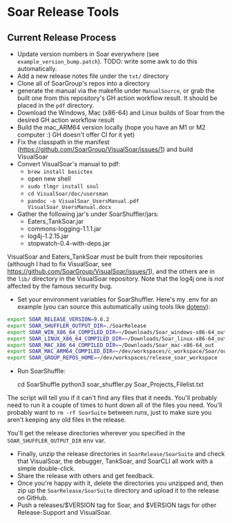 # Soar Release Tools

## Current Release Process

* Update version numbers in Soar everywhere (see `example_version_bump.patch`). TODO: write some awk to do this automatically.
* Add a new release notes file under the `txt/` directory
* Clone all of SoarGroup's repos into a directory
* generate the manual via the makefile under `ManualSource`, or grab the built one from this repository's GH action workflow result. It should be placed in the `pdf` directory.
* Download the Windows, Mac (x86-64) and Linux builds of Soar from the desired GH action workflow result
* Build the mac_ARM64 version locally (hope you have an M1 or M2 computer :) GH doesn't offer CI for it yet)
* Fix the classpath in the manifest (https://github.com/SoarGroup/VisualSoar/issues/1) and build VisualSoar
* Convert VisualSoar's manual to pdf:
  - `brew install basictex`
  - open new shell
  - `sudo tlmgr install soul`
  - `cd VisualSoar/doc/usersman`
  - `pandoc -o VisualSoar_UsersManual.pdf VisualSoar_UsersManual.docx`
* Gather the following jar's under SoarShuffler/jars:
    - Eaters_TankSoar.jar
    - commons-logging-1.1.1.jar
    - log4j-1.2.15.jar
    - stopwatch-0.4-with-deps.jar

VisualSoar and Eaters_TankSoar must be built from their repositories (although I had to fix VisualSoar, see https://github.com/SoarGroup/VisualSoar/issues/1), and the others are in the `lib/` directory in the VisualSoar repository. Note that the log4j one is *not* affected by the famous security bug.

* Set your environment variables for SoarShuffler. Here's my .env for an example (you can source this automatically using tools like [dotenv](https://github.com/ohmyzsh/ohmyzsh/tree/master/plugins/dotenv)):

```bash
export SOAR_RELEASE_VERSION=9.6.2
export SOAR_SHUFFLER_OUTPUT_DIR=./SoarRelease
export SOAR_WIN_X86_64_COMPILED_DIR=~/Downloads/Soar_windows-x86-64_out
export SOAR_LINUX_X86_64_COMPILED_DIR=~/Downloads/Soar_linux-x86-64_out
export SOAR_MAC_X86_64_COMPILED_DIR=~/Downloads/Soar_mac-x86-64_out
export SOAR_MAC_ARM64_COMPILED_DIR=~/dev/workspaces/c_workspace/Soar/out
export SOAR_GROUP_REPOS_HOME=~/dev/workspaces/release_soar_workspace
```

* Run SoarShuffle:

    cd SoarShuffle
    python3 soar_shuffler.py Soar_Projects_Filelist.txt

The script will tell you if it can't find any files that it needs. You'll probably need to run it a couple of times to hunt down all of the files you need. You'll probably want to `rm -rf SoarSuite` between runs, just to make sure you aren't keeping any old files in the release.

You'll get the release directories wherever you specified in the `SOAR_SHUFFLER_OUTPUT_DIR` env var.

* Finally, unzip the release directories in `SoarRelease/SoarSuite` and check that VisualSoar, the debugger, TankSoar, and SoarCLI all work with a simple double-click.
* Share the release with others and get feedback.
* Once you're happy with it, delete the directories you unzipped and, then zip up the `SoarRelease/SoarSuite` directory and upload it to the release on GitHub.
* Push a releases/$VERSION tag for Soar, and $VERSION tags for other Release-Support and VisualSoar.
